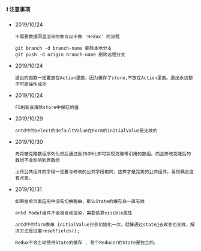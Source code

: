#### ❗️ 注意事项

* 2019/10/24

  ```
  不需要数据回显渲染的都可以不做 'Redux' 的流程
  ```

  ```
  git branch -d branch-name 删除本地分支
  git push -d origin branch-name 删除远程分支
  ```

* 2019/10/24

  ```
  退出的函数一定要放在Action里面，因为缓存了store,不放在Action里面。退出永远都不可能操作成功
  ```

* 2019/10/24

  ```
  F5刷新会清除store中保存的值
  ```

* 2019/10/29

  ```
  antd中的Select的defaultValue在Form的initialValue是无效的
  ```

* 2019/10/30

  ```
  先将被克隆数组序列化然后通过反JSON化即可实现克隆带引用的数组。而且修改克隆后的数组不会影响到原数组

  上传公共组件的字段一定要与修改的公共字段相同，这样才是完美的公共组件。虽然耦合度有点高。
  
  ```

* 2019/10/31

  ```
  如果在单页面应用中没有切换路由，那么State的缓存会一直有效

  antd Modal组件不会被自动渲染，需要依靠visible属性

  antd中的form表单 initialValue只会初始化一次，就算通过state去改变也无效，解决方法是设置resetFields();

  Redux不会主动使用State的缓存 , 每个Reducer的State是独立的。

  ```